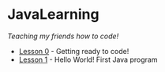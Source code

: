 # JavaLearning

_Teaching my friends how to code!_

* [Lesson 0](lesson-000/lesson-000.md) - Getting ready to code!
* [Lesson 1](lesson-001/lesson-001.md) - Hello World! First Java program